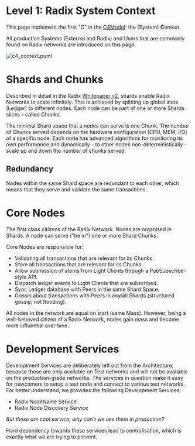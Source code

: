 # Level 1: Radix System Context

This page implement the first "C" in the [C4Model](https://c4model.com/#coreDiagrams): the (System) **C**ontext.

All production Systems (External and Radix) and Users that are commonly found on Radix networks are introduced on this page.

![c4_context.puml](http://www.plantuml.com/plantuml/proxy?cache=no&fmt=svg&src=https://raw.githubusercontent.com/radixdlt/docs/arch/arch/c4_context.puml)

# Shards and Chunks

Described in detail in the Radix [Whitepaper v2](https://papers.radixdlt.com/tempo/v2/), shards enable Radix Networks to scale infinitely.
This is achieved by splitting up global state (Ledger) to different nodes. Each node can be part of one or more Shards slices - called Chunks.

The minimal Shard space that a nodes can serve is one Chunk. The number of Chunks served depends on the hardware configuration (CPU, MEM, I/O) of
a specific node. Each node has advanced algorithms for monitoring its own performance and dynamically - to other nodes non-deterministically - scale up and down
 the number of chunks served.

## Redundancy

Nodes within the same Shard space are redundant to each other, which means that they serve and validate the same transactions.

# Core Nodes

The first class citizens of the Radix Network. Nodes are organised in Shards. A node can serve ("be in") one or more Shard Chunks.

Core Nodes are responsible for:

* Validating all transactions that are relevant for its Chunks.
* Store all transactions that are relevant for its Chunks.
* Allow submission of atoms from Light Clients through a PubSubscribe-style API.
* Dispatch ledger events to Light Clients that are subscribed.
* Sync Ledger database with Peers in the same Shard Space.
* Gossip about transactions with Peers in any/all Shards (structured gossip; not flooding).

All nodes in the network are equal on start (same Mass). However, being a well-behaved citizen of a Radix Network, nodes gain mass 
and become more influential over time.

# Development Services

Developlment Services are deliberately left out from the Architecture, because those are only available on Test networks and will not be available on the production-grade networks. 
The services in question make it easy for newcomers to setup a test node and connect to various test networks.
For better understand, we provides the following Development Services:

* Radix NodeName Service
* Radix Node Discovery Service

*But these are cool service, why can't we use them in production?*

Hard dependency towards these services lead to centralisation, which is exactly what we are trying to prevent.
